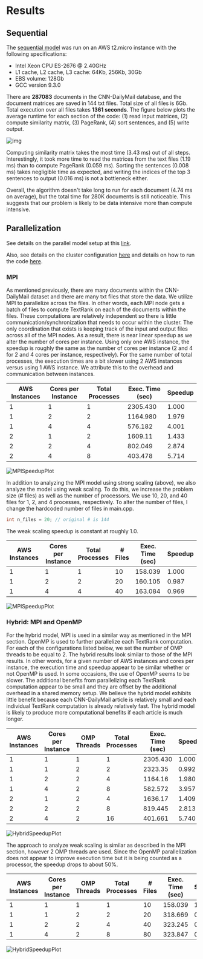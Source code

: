 # Results

## Sequential 

The [sequential model](https://github.com/boleary134h/CS205-final-project/blob/main/Website/SequentialModel.md) was run on an AWS t2.micro instance with the following specifications:

- Intel Xeon CPU ES-2676 @ 2.40GHz
- L1 cache, L2 cache, L3 cache: 64Kb, 256Kb, 30Gb
- EBS volume: 128Gb
- GCC version 9.3.0

There are **287083** documents in the CNN-DailyMail database, and the document matrices are saved in 144 txt files. Total size of all files is 6Gb. Total execution over all files takes **1361 seconds**. The figure below plots the average runtime for each section of the code: (1) read input matrices, (2) compute similarity matrix, (3) PageRank, (4) sort sentences, and (5) write output.

![img](https://github.com/boleary134h/CS205-final-project/blob/main/Website/PlotResults/sequential_runtime.png)

Computing similarity matrix takes the most time (3.43 ms) out of all steps. Interestingly, it took more time to read the matrices from the text files (1.19 ms) than to compute PageRank (0.059 ms). Sorting the sentences (0.008 ms) takes negligible time as expected, and writing the indices of the top 3 sentences to output (0.016 ms) is not a bottleneck either. 

Overall, the algorithm doesn't take long to run for each document (4.74 ms on average), but the total time for 280K documents is still noticeable. This suggests that our problem is likely to be data intensive more than compute intensive.

## Parallelization

See details on the parallel model setup at this [link](https://github.com/boleary134h/CS205-final-project/blob/main/Website/ParallelModel.md).

Also, see details on the cluster configuration [here](https://github.com/boleary134h/CS205-final-project/blob/main/Website/ClusterConfiguration.md) and details on how to run the code [here](https://github.com/boleary134h/CS205-final-project/blob/main/Website/HowToRunCode.md).

### MPI

As mentioned previously, there are many documents within the CNN-DailyMail dataset and there are many txt files that store the data. We utilize MPI to parallelize across the files. In other words, each MPI node gets a batch of files to compute TextRank on each of the documents within the files. These computations are relatively independent so there is little communication/synchronization that needs to occur within the cluster. The only coordination that exists is keeping track of the input and output files across all of the MPI nodes. As a result, there is near linear speedup as we alter the number of cores per instance. Using only one AWS instance, the speedup is roughly the same as the number of cores per instance (2 and 4 for 2 and 4 cores per instance, respectively). For the same number of total processes, the execution times are a bit slower using 2 AWS instances versus using 1 AWS instance. We attribute this to the overhead and communication between instances. 


| AWS Instances | Cores per Instance | Total Processes | Exec. Time (sec) | Speedup |
| ------------- | ------------------ | --------------- | ---------------- | ------- |
| 1         | 1                  | 1               | 2305.430           |  1.000    |
| 1         | 2                  | 2               | 1164.980           | 1.979    |
| 1         | 4                  | 4               | 576.182            | 4.001    |
| 2         | 1                  | 2               | 1609.11           | 1.433    |
| 2         | 2                  | 4               | 802.049            | 2.874    |
| 2         | 4                  | 8               | 403.478            | 5.714    |

![MPISpeedupPlot](https://github.com/boleary134h/CS205-final-project/blob/main/Website/PlotResults/mpi_speedup_plot.png)

In addition to analyzing the MPI model using strong scaling (above), we also analyze the model using weak scaling. To do this, we increase the problem size (# files) as well as the number of processors. We use 10, 20, and 40 files for 1, 2, and 4 processes, respectively. To alter the number of files, I change the hardcoded number of files in main.cpp.

```cpp
int n_files = 20; // original # is 144
```

The weak scaling speedup is constant at roughly 1.0.

| AWS Instances | Cores per Instance | Total Processes | # Files | Exec. Time (sec) | Speedup |
| ------------- | ------------------ | --------------- | ------- | ---------------- | ------- |
| 1         | 1                  | 1             | 10  | 158.039           |  1.000    | 
| 1         | 2                  | 2             | 20  | 160.105           | 0.987    |
| 1         | 4                  | 4             | 40  | 163.084            | 0.969    |

![MPISpeedupPlot](https://github.com/boleary134h/CS205-final-project/blob/main/Website/PlotResults/mpi_speedup_plot_ws.png)

### Hybrid: MPI and OpenMP

For the hybrid model, MPI is used in a similar way as mentioned in the MPI section. OpenMP is used to further parallelize each TextRank computation. For each of the configurations listed below, we set the number of OMP threads to be equal to 2. The hybrid results look similar to those of the MPI results. In other words, for a given number of AWS instances and cores per instance, the execution time and speedup appear to be similar whether or not OpenMP is used. In some occasions, the use of OpenMP seems to be slower. The additional benefits from parallelizing each TextRank computation appear to be small and they are offset by the additional overhead in a shared memory setup. We believe the hybrid model exhibits little benefit because each CNN-DailyMail article is relatively small and each individual TextRank computation is already relatively fast. The hybrid model is likely to produce more computational benefits if each article is much longer.   

| AWS Instances | Cores per Instance | OMP Threads | Total Processes | Exec. Time (sec) | Speedup |
| ------------- | ------------------ | ----------- | --------------- | ---------------- | ------- |
| 1         | 1               | 1    | 1               | 2305.430           |  1.000    |
| 1         | 1               | 2    | 2               | 2323.35           |  0.992    |
| 1         | 2               | 2    | 4               | 1164.16           | 1.980    |
| 1         | 4               | 2    | 8               | 582.572            | 3.957    |
| 2         | 1               | 2    | 4               | 1636.17           |  1.409    |
| 2         | 2               | 2    | 8               | 819.445           |  2.813    |
| 2         | 4               | 2    | 16               | 401.661           | 5.740    |



![HybridSpeedupPlot](https://github.com/boleary134h/CS205-final-project/blob/main/Website/PlotResults/hybrid_speedup_plot.png)

The approach to analyze weak scaling is similar as described in the MPI section, however 2 OMP threads are used. Since the OpenMP parallelization does not appear to improve execution time but it is being counted as a processor, the speedup drops to about 50%.

| AWS Instances | Cores per Instance | OMP Threads | Total Processes | # Files | Exec. Time (sec) | Speedup |
| ------------- | ------------------ | ----------- | --------------- | ------- | ---------------- | ------- |
| 1         | 1               | 1    | 1              | 10 | 158.039           |  1.000    |
| 1         | 1               | 2    | 2              | 20 | 318.669           |  0.496    |
| 1         | 2               | 2    | 4              | 40 | 323.245           | 0.489    |
| 1         | 4               | 2    | 8              | 80 | 323.847            | 0.488    |


![HybridSpeedupPlot](https://github.com/boleary134h/CS205-final-project/blob/main/Website/PlotResults/hybrid_speedup_plot_ws.png)




